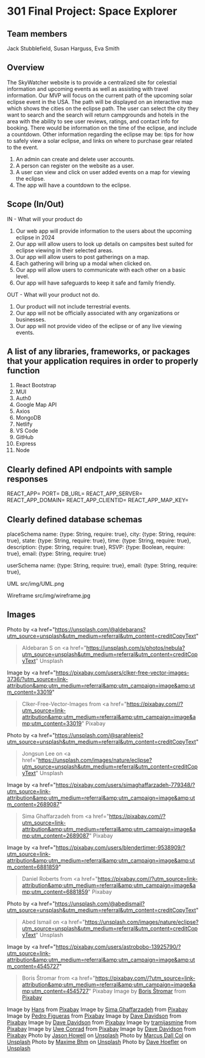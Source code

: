 # 301 Final Project: Space Explorer

## Team members

Jack Stubblefield, Susan Harguss, Eva Smith

## Overview

 The SkyWatcher website is to provide a centralized site for celestial information and upcoming events as well as assisting with travel information.  Our MVP will focus on the current path of the upcoming solar eclipse event in the USA. The path will be displayed on an interactive map which shows the cities on the eclipse path. The user can select the city they want to search and the search will return campgrounds and hotels  in the area with the ability to see user reviews, ratings, and contact info for booking.  There would be information on the time of the eclipse,  and include a countdown. Other information regarding the eclipse may be: tips for how to safely view a solar eclipse, and links on where to purchase gear related to the event.

1. An admin can create and delete user accounts.
2. A person can register on the website as a user.
3. A user can view and click on user added events on a map for viewing the eclipse.
4. The app will have a countdown to the eclipse.

## Scope (In/Out)

IN - What will your product do

 1. Our web app will provide information to the users about the upcoming eclipse in 2024
 2. Our app will allow users to look up details on campsites best suited for eclipse viewing in their selected areas.
 3. Our app will allow users to post gatherings on a map.
 4. Each gathering will bring up a modal when clicked on.
 5. Our app will allow users to communicate with each other on a basic level.
 6. Our app will have safeguards to keep it safe and family friendly.

OUT - What will your product not do.

 1. Our product will not include terrestrial events.
 2. Our app will not be officially associated with any organizations or businesses.
 3. Our app will not provide video of the eclipse or of any live viewing events.

## A list of any libraries, frameworks, or packages that your application requires in order to properly function

 1. React Bootstrap
 2. MUI
 3. Auth0
 4. Google Map API
 5. Axios
 6. MongoDB
 7. Netlify
 8. VS Code
 9. GitHub
10. Express
11. Node

## Clearly defined API endpoints with sample responses

REACT_APP=
PORT=
DB_URL=
REACT_APP_SERVER=
REACT_APP_DOMAIN=
REACT_APP_CLIENTID=
REACT_APP_MAP_KEY=


## Clearly defined database schemas

 placeSchema
    name: {type: String, require: true},
    city: {type: String, require: true},
    state: {type: String, require: true},
    time: {type: String, require: true},
    description: {type: String, require: true},
    RSVP: {type: Boolean, require: true},
    email: {type: String, require: true}

userSchema
    name: {type: String, require: true},
    email: {type: String, require: true},

UML
src/img/UML.png

Wireframe
src/img/wireframe.jpg

## Images

Photo by <a href="https://unsplash.com/@aldebarans?utm_source=unsplash&utm_medium=referral&utm_content=creditCopyText"
>Aldebaran S</a> on
<a href="https://unsplash.com/s/photos/nebula?utm_source=unsplash&utm_medium=referral&utm_content=creditCopyText"
>Unsplash</a>
  
Image by <a href="https://pixabay.com/users/clker-free-vector-images-3736/?utm_source=link-attribution&amp;utm_medium=referral&amp;utm_campaign=image&amp;utm_content=33019"
>Clker-Free-Vector-Images</a> from
 <a href="https://pixabay.com//?utm_source=link-attribution&amp;utm_medium=referral&amp;utm_campaign=image&amp;utm_content=33019"
 >Pixabay</a>

Photo by <a href="https://unsplash.com/@sarahleejs?utm_source=unsplash&utm_medium=referral&utm_content=creditCopyText"
>Jongsun Lee</a> on
<a href="https://unsplash.com/images/nature/eclipse?utm_source=unsplash&utm_medium=referral&utm_content=creditCopyText"
>Unsplash</a>
  
  Image by <a href="https://pixabay.com/users/simaghaffarzadeh-779348/?utm_source=link-attribution&amp;utm_medium=referral&amp;utm_campaign=image&amp;utm_content=2689087"
  >Sima Ghaffarzadeh</a> from
  <a href="https://pixabay.com//?utm_source=link-attribution&amp;utm_medium=referral&amp;utm_campaign=image&amp;utm_content=2689087"
  >Pixabay</a>

  Image by <a href="https://pixabay.com/users/blendertimer-9538909/?utm_source=link-attribution&amp;utm_medium=referral&amp;utm_campaign=image&amp;utm_content=6881859"
  >Daniel Roberts</a>
  from <a href="https://pixabay.com//?utm_source=link-attribution&amp;utm_medium=referral&amp;utm_campaign=image&amp;utm_content=6881859"
  >Pixabay</a>

  Photo by <a href="https://unsplash.com/@abedismail?utm_source=unsplash&utm_medium=referral&utm_content=creditCopyText"
  >Abed Ismail</a>
   on <a href="https://unsplash.com/images/nature/eclipse?utm_source=unsplash&utm_medium=referral&utm_content=creditCopyText"
   >Unsplash</a>
  
  Image by <a href="https://pixabay.com/users/astrobobo-13925790/?utm_source=link-attribution&amp;utm_medium=referral&amp;utm_campaign=image&amp;utm_content=4545727"
  >Boris Štromar</a>
  from <a href="https://pixabay.com//?utm_source=link-attribution&amp;utm_medium=referral&amp;utm_campaign=image&amp;utm_content=4545727"
  >Pixabay</a>
  Image by <a href="https://pixabay.com/users/astrobobo-13925790/?utm_source=link-attribution&amp;utm_medium=referral&amp;utm_campaign=image&amp;utm_content=4545727">Boris Štromar</a> from <a href="https://pixabay.com//?utm_source=link-attribution&amp;utm_medium=referral&amp;utm_campaign=image&amp;utm_content=4545727">Pixabay</a>

  Image by <a href="https://pixabay.com/users/hans-2/?utm_source=link-attribution&amp;utm_medium=referral&amp;utm_campaign=image&amp;utm_content=1061674">Hans</a> from <a href="https://pixabay.com//?utm_source=link-attribution&amp;utm_medium=referral&amp;utm_campaign=image&amp;utm_content=1061674">Pixabay</a>
  Image by <a href="https://pixabay.com/users/simaghaffarzadeh-779348/?utm_source=link-attribution&amp;utm_medium=referral&amp;utm_campaign=image&amp;utm_content=2689073">Sima Ghaffarzadeh</a> from <a href="https://pixabay.com//?utm_source=link-attribution&amp;utm_medium=referral&amp;utm_campaign=image&amp;utm_content=2689073">Pixabay</a>
  Image by <a href="https://pixabay.com/users/pedrofigueras-5229515/?utm_source=link-attribution&amp;utm_medium=referral&amp;utm_campaign=image&amp;utm_content=2878729">Pedro Figueras</a> from <a href="https://pixabay.com//?utm_source=link-attribution&amp;utm_medium=referral&amp;utm_campaign=image&amp;utm_content=2878729">Pixabay</a>
  Image by <a href="https://pixabay.com/users/davedavidsoncom-4209827/?utm_source=link-attribution&amp;utm_medium=referral&amp;utm_campaign=image&amp;utm_content=2670218">Dave Davidson</a> from <a href="https://pixabay.com//?utm_source=link-attribution&amp;utm_medium=referral&amp;utm_campaign=image&amp;utm_content=2670218">Pixabay</a>
  Image by <a href="https://pixabay.com/users/davedavidsoncom-4209827/?utm_source=link-attribution&amp;utm_medium=referral&amp;utm_campaign=image&amp;utm_content=2670217">Dave Davidson</a> from <a href="https://pixabay.com//?utm_source=link-attribution&amp;utm_medium=referral&amp;utm_campaign=image&amp;utm_content=2670217">Pixabay</a>
  Image by <a href="https://pixabay.com/users/tramijasmine-6220387/?utm_source=link-attribution&amp;utm_medium=referral&amp;utm_campaign=image&amp;utm_content=2662849">tramijasmine</a> from <a href="https://pixabay.com//?utm_source=link-attribution&amp;utm_medium=referral&amp;utm_campaign=image&amp;utm_content=2662849">Pixabay</a>
  Image by <a href="https://pixabay.com/users/scratsmacker-16310259/?utm_source=link-attribution&amp;utm_medium=referral&amp;utm_campaign=image&amp;utm_content=5159662">Uwe Conrad</a> from <a href="https://pixabay.com//?utm_source=link-attribution&amp;utm_medium=referral&amp;utm_campaign=image&amp;utm_content=5159662">Pixabay</a>
  Image by <a href="https://pixabay.com/users/davedavidsoncom-4209827/?utm_source=link-attribution&amp;utm_medium=referral&amp;utm_campaign=image&amp;utm_content=2670215">Dave Davidson</a> from <a href="https://pixabay.com//?utm_source=link-attribution&amp;utm_medium=referral&amp;utm_campaign=image&amp;utm_content=2670215">Pixabay</a>
  Photo by <a href="https://unsplash.com/@thejasonhowell?utm_source=unsplash&utm_medium=referral&utm_content=creditCopyText">Jason Howell</a> on <a href="https://unsplash.com/images/nature/eclipse?utm_source=unsplash&utm_medium=referral&utm_content=creditCopyText">Unsplash</a>
  Photo by <a href="https://unsplash.com/@marcusdallcol?utm_source=unsplash&utm_medium=referral&utm_content=creditCopyText">Marcus Dall Col</a> on <a href="https://unsplash.com/images/nature/eclipse?utm_source=unsplash&utm_medium=referral&utm_content=creditCopyText">Unsplash</a>
  Photo by <a href="https://unsplash.com/@maximebhm?utm_source=unsplash&utm_medium=referral&utm_content=creditCopyText">Maxime Bhm</a> on <a href="https://unsplash.com/s/photos/outdoor-festival?utm_source=unsplash&utm_medium=referral&utm_content=creditCopyText">Unsplash</a>
  Photo by <a href="https://unsplash.com/@davehoefler?utm_source=unsplash&utm_medium=referral&utm_content=creditCopyText">Dave Hoefler</a> on <a href="https://unsplash.com/images/nature/eclipse?utm_source=unsplash&utm_medium=referral&utm_content=creditCopyText">Unsplash</a>
  
  
  
  